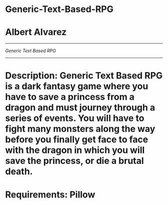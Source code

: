 # Generic-Text-Based-RPG

# Albert Alvarez

********************

*Generic Text Based RPG*

********************

# Description: Generic Text Based RPG is a dark fantasy game where you have to save a princess from a dragon and must journey through a series of events. You will have to fight many monsters along the way before you finally get face to face with the dragon in which you will save the princess, or die a brutal death.
# Requirements: Pillow
